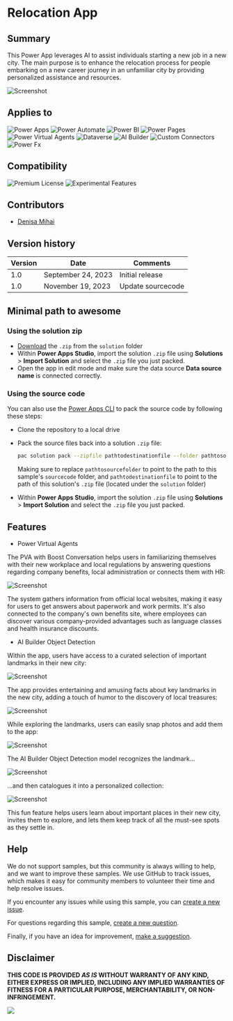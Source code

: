 # Relocation App

## Summary

This Power App leverages AI to assist individuals starting a new job in a new city. The main purpose is to enhance the relocation process for people embarking on a new career journey in an unfamiliar city by providing personalized assistance and resources. 

![Screenshot](assets/screenshot.PNG)

## Applies to

![Power Apps](https://img.shields.io/badge/Power%20Apps-Yes-green "Yes")
![Power Automate](https://img.shields.io/badge/Power%20Automate-No-red "No")
![Power BI](https://img.shields.io/badge/Power%20BI-No-red "No")
![Power Pages](https://img.shields.io/badge/Power%20Pages-No-red "No")
![Power Virtual Agents](https://img.shields.io/badge/Power%20Virtual%20Agents-Yes-green "Yes")
![Dataverse](https://img.shields.io/badge/Dataverse-Yes-green "Yes")
![AI Builder](https://img.shields.io/badge/AI%20Builder-Yes-green "Yes")
![Custom Connectors](https://img.shields.io/badge/Custom%20Connectors-No-red "No")
![Power Fx](https://img.shields.io/badge/Power%20Fx-No-red "No")

## Compatibility

![Premium License](https://img.shields.io/badge/Premium%20License-Yes%20Required-green.svg "Premium license required")
![Experimental Features](https://img.shields.io/badge/Experimental%20Features-No-red.svg "Does not rely on experimental features")

## Contributors

* [Denisa Mihai](https://github.com/denisamihai)

## Version history

Version|Date|Comments
-------|----|--------
1.0|September 24, 2023|Initial release
1.0|November 19, 2023|Update sourcecode

## Minimal path to awesome

### Using the solution zip

* [Download](./solution/relocation-app.zip) the `.zip` from the `solution` folder
* Within **Power Apps Studio**, import the solution `.zip` file using **Solutions** > **Import Solution** and select the `.zip` file you just packed.
* Open the app in edit mode and make sure the data source **Data source name** is connected correctly.

### Using the source code

You can also use the [Power Apps CLI](https://docs.microsoft.com/powerapps/developer/data-platform/powerapps-cli) to pack the source code by following these steps:

* Clone the repository to a local drive
* Pack the source files back into a solution `.zip` file:

  ```bash
  pac solution pack --zipfile pathtodestinationfile --folder pathtosourcefolder --processCanvasApps
  ```

  Making sure to replace `pathtosourcefolder` to point to the path to this sample's `sourcecode` folder, and `pathtodestinationfile` to point to the path of this solution's `.zip` file (located under the `solution` folder)
* Within **Power Apps Studio**, import the solution `.zip` file using **Solutions** > **Import Solution** and select the `.zip` file you just packed.

## Features

* Power Virtual Agents 

The PVA with Boost Conversation helps users in familiarizing themselves with their new workplace and local regulations by answering questions regarding company benefits, local administration or connects them with HR:

  ![Screenshot](assets/ChatBot.PNG)

The system gathers information from official local websites, making it easy for users to get answers about paperwork and work permits. It's also connected to the company's own benefits site, where employees can discover various company-provided advantages such as language classes and health insurance discounts.


* AI Builder Object Detection

Within the app, users have access to a curated selection of important landmarks in their new city:

![Screenshot](assets/LandmarkOverview.PNG)

  The app provides entertaining and amusing facts about key landmarks in the new city, adding a touch of humor to the discovery of local treasures:

![Screenshot](assets/LandmarkDetail.PNG)

While exploring the landmarks, users can easily snap photos and add them to the app:
  
![Screenshot](assets/LandmarkDetect.PNG)
 
 
 The AI Builder Object Detection model recognizes the landmark...
 
 ![Screenshot](assets/LandmarkMatch.PNG)
 
 ...and then catalogues it into a personalized collection:
 
![Screenshot](assets/LandmarkCollection.PNG)
 
 This fun feature helps users learn about important places in their new city, invites them to explore, and lets them keep track of all the must-see spots as they settle in.

 

## Help

We do not support samples, but this community is always willing to help, and we want to improve these samples. We use GitHub to track issues, which makes it easy for  community members to volunteer their time and help resolve issues.

If you encounter any issues while using this sample, you can [create a new issue](https://github.com/pnp/powerapps-samples/issues/new?assignees=&labels=Needs%3A+Triage+%3Amag%3A%2Ctype%3Abug-suspected&template=bug-report.yml&sample=glassmorphism-sandbox&authors=@KeithAtherton&title=glassmorphism-sandbox%20-%20).

For questions regarding this sample, [create a new question](https://github.com/pnp/powerapps-samples/issues/new?assignees=&labels=Needs%3A+Triage+%3Amag%3A%2Ctype%3Abug-suspected&template=question.yml&sample=glassmorphism-sandbox&authors=@KeithAtherton&title=glassmorphism-sandbox%20-%20).

Finally, if you have an idea for improvement, [make a suggestion](https://github.com/pnp/powerapps-samples/issues/new?assignees=&labels=Needs%3A+Triage+%3Amag%3A%2Ctype%3Abug-suspected&template=suggestion.yml&sample=glassmorphism-sandbox&authors=@KeithAtherton&title=glassmorphism-sandbox%20-%20).

## Disclaimer

**THIS CODE IS PROVIDED *AS IS* WITHOUT WARRANTY OF ANY KIND, EITHER EXPRESS OR IMPLIED, INCLUDING ANY IMPLIED WARRANTIES OF FITNESS FOR A PARTICULAR PURPOSE, MERCHANTABILITY, OR NON-INFRINGEMENT.**

<img src="https://m365-visitor-stats.azurewebsites.net/powerplatform-samples/samples/relocation-app" />
